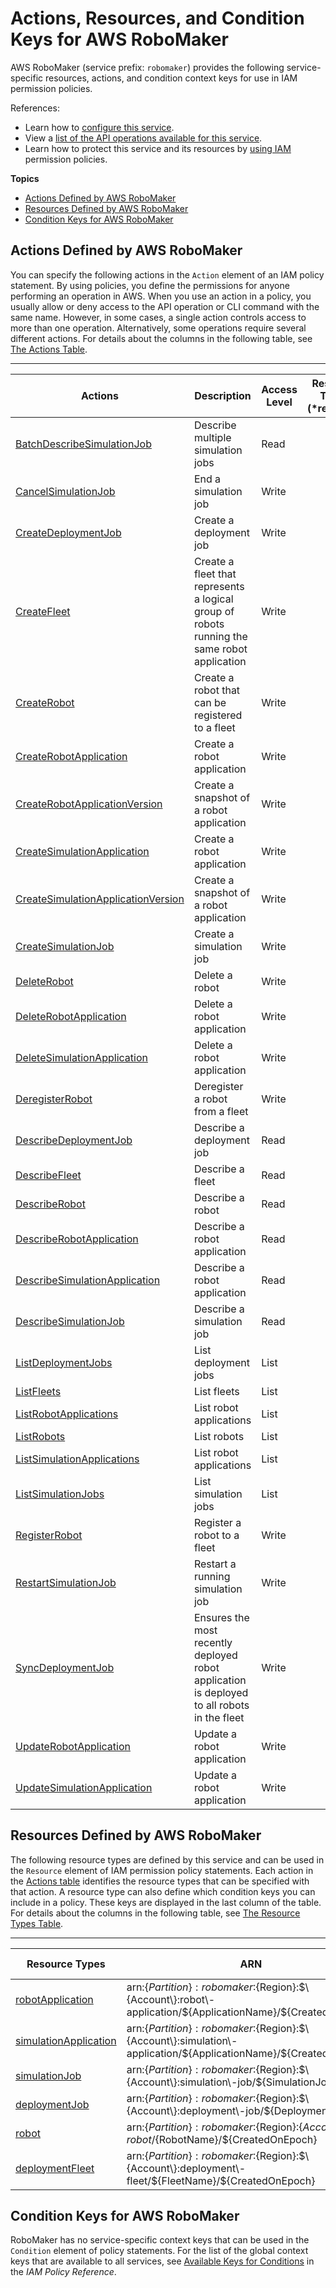 # Actions, Resources, and Condition Keys for AWS RoboMaker<a name="list_awsrobomaker"></a>

AWS RoboMaker \(service prefix: `robomaker`\) provides the following service\-specific resources, actions, and condition context keys for use in IAM permission policies\.

References:
+ Learn how to [configure this service](https://docs.aws.amazon.com/robomaker/latest/what-is-robomaker.html)\.
+ View a [list of the API operations available for this service](https://docs.aws.amazon.com/robomaker/latest/API_Operations.html)\.
+ Learn how to protect this service and its resources by [using IAM](https://docs.aws.amazon.com/robomaker/latest/what-is-robomaker.html) permission policies\.

**Topics**
+ [Actions Defined by AWS RoboMaker](#awsrobomaker-actions-as-permissions)
+ [Resources Defined by AWS RoboMaker](#awsrobomaker-resources-for-iam-policies)
+ [Condition Keys for AWS RoboMaker](#awsrobomaker-policy-keys)

## Actions Defined by AWS RoboMaker<a name="awsrobomaker-actions-as-permissions"></a>

You can specify the following actions in the `Action` element of an IAM policy statement\. By using policies, you define the permissions for anyone performing an operation in AWS\. When you use an action in a policy, you usually allow or deny access to the API operation or CLI command with the same name\. However, in some cases, a single action controls access to more than one operation\. Alternatively, some operations require several different actions\. For details about the columns in the following table, see [The Actions Table](reference_policies_actions-resources-contextkeys.md#actions_table)\.


****  

| Actions | Description | Access Level | Resource Types \(\*required\) | Condition Keys | Dependent Actions | 
| --- | --- | --- | --- | --- | --- | 
|   [ BatchDescribeSimulationJob ](https://docs.aws.amazon.com/robomaker/latest/API_Operations.htmlAPI_BatchDescribeSimulationJob.html)  | Describe multiple simulation jobs | Read |  |  |  | 
|   [ CancelSimulationJob ](https://docs.aws.amazon.com/robomaker/latest/API_Operations.htmlAPI_CancelSimulationJob.html)  | End a simulation job | Write |  |  |  | 
|   [ CreateDeploymentJob ](https://docs.aws.amazon.com/robomaker/latest/API_Operations.htmlAPI_CreateDeploymentJob.html)  | Create a deployment job | Write |  |  |   iam:CreateServiceLinkedRole   | 
|   [ CreateFleet ](https://docs.aws.amazon.com/robomaker/latest/API_Operations.htmlAPI_CreateFleet.html)  | Create a fleet that represents a logical group of robots running the same robot application | Write |  |  |  | 
|   [ CreateRobot ](https://docs.aws.amazon.com/robomaker/latest/API_Operations.htmlAPI_CreateRobot.html)  | Create a robot that can be registered to a fleet | Write |  |  |   iam:CreateServiceLinkedRole   | 
|   [ CreateRobotApplication ](https://docs.aws.amazon.com/robomaker/latest/API_Operations.htmlAPI_CreateRobotApplication.html)  | Create a robot application | Write |  |  |  | 
|   [ CreateRobotApplicationVersion ](https://docs.aws.amazon.com/robomaker/latest/API_Operations.htmlAPI_CreateRobotApplicationVersion.html)  | Create a snapshot of a robot application | Write |  |  |   s3:GetObject   | 
|   [ CreateSimulationApplication ](https://docs.aws.amazon.com/robomaker/latest/API_Operations.htmlAPI_CreateSimulationApplication.html)  | Create a robot application | Write |  |  |  | 
|   [ CreateSimulationApplicationVersion ](https://docs.aws.amazon.com/robomaker/latest/API_Operations.htmlAPI_CreateSimulationApplicationVersion.html)  | Create a snapshot of a robot application | Write |  |  |   s3:GetObject   | 
|   [ CreateSimulationJob ](https://docs.aws.amazon.com/robomaker/latest/API_Operations.htmlAPI_CreateSimulationJob.html)  | Create a simulation job | Write |  |  |   iam:CreateServiceLinkedRole   | 
|   [ DeleteRobot ](https://docs.aws.amazon.com/robomaker/latest/API_Operations.htmlAPI_DeleteRobot.html)  | Delete a robot | Write |  |  |  | 
|   [ DeleteRobotApplication ](https://docs.aws.amazon.com/robomaker/latest/API_Operations.htmlAPI_DeleteRobotApplication.html)  | Delete a robot application | Write |  |  |  | 
|   [ DeleteSimulationApplication ](https://docs.aws.amazon.com/robomaker/latest/API_Operations.htmlAPI_DeleteSimulationApplication.html)  | Delete a robot application | Write |  |  |  | 
|   [ DeregisterRobot ](https://docs.aws.amazon.com/robomaker/latest/API_Operations.htmlAPI_DeregisterRobot.html)  | Deregister a robot from a fleet | Write |  |  |  | 
|   [ DescribeDeploymentJob ](https://docs.aws.amazon.com/robomaker/latest/API_Operations.htmlAPI_DescribeDeploymentJob.html)  | Describe a deployment job | Read |  |  |  | 
|   [ DescribeFleet ](https://docs.aws.amazon.com/robomaker/latest/API_Operations.htmlAPI_DescribeFleet.html)  | Describe a fleet | Read |  |  |  | 
|   [ DescribeRobot ](https://docs.aws.amazon.com/robomaker/latest/API_Operations.htmlAPI_DescribeRobot.html)  | Describe a robot | Read |  |  |  | 
|   [ DescribeRobotApplication ](https://docs.aws.amazon.com/robomaker/latest/API_Operations.htmlAPI_DescribeRobotApplication.html)  | Describe a robot application | Read |  |  |  | 
|   [ DescribeSimulationApplication ](https://docs.aws.amazon.com/robomaker/latest/API_Operations.htmlAPI_DescribeSimulationApplication.html)  | Describe a robot application | Read |  |  |  | 
|   [ DescribeSimulationJob ](https://docs.aws.amazon.com/robomaker/latest/API_Operations.htmlAPI_DescribeSimulationJob.html)  | Describe a simulation job | Read |  |  |  | 
|   [ ListDeploymentJobs ](https://docs.aws.amazon.com/robomaker/latest/API_Operations.htmlAPI_ListDeploymentJobs.html)  | List deployment jobs | List |  |  |  | 
|   [ ListFleets ](https://docs.aws.amazon.com/robomaker/latest/API_Operations.htmlAPI_ListFleets.html)  | List fleets | List |  |  |  | 
|   [ ListRobotApplications ](https://docs.aws.amazon.com/robomaker/latest/API_Operations.htmlAPI_ListRobotApplications.html)  | List robot applications | List |  |  |  | 
|   [ ListRobots ](https://docs.aws.amazon.com/robomaker/latest/API_Operations.htmlAPI_ListRobots.html)  | List robots | List |  |  |  | 
|   [ ListSimulationApplications ](https://docs.aws.amazon.com/robomaker/latest/API_Operations.htmlAPI_ListSimulationApplications.html)  | List robot applications | List |  |  |  | 
|   [ ListSimulationJobs ](https://docs.aws.amazon.com/robomaker/latest/API_Operations.htmlAPI_ListSimulationJobs.html)  | List simulation jobs | List |  |  |  | 
|   [ RegisterRobot ](https://docs.aws.amazon.com/robomaker/latest/API_Operations.htmlAPI_RegisterRobot.html)  | Register a robot to a fleet | Write |  |  |  | 
|   [ RestartSimulationJob ](https://docs.aws.amazon.com/robomaker/latest/API_Operations.htmlAPI_RestartSimulationJob.html)  | Restart a running simulation job | Write |  |  |  | 
|   [ SyncDeploymentJob ](https://docs.aws.amazon.com/robomaker/latest/API_Operations.htmlAPI_SyncDeploymentJob.html)  | Ensures the most recently deployed robot application is deployed to all robots in the fleet | Write |  |  |   iam:CreateServiceLinkedRole   | 
|   [ UpdateRobotApplication ](https://docs.aws.amazon.com/robomaker/latest/API_Operations.htmlAPI_UpdateRobotApplication.html)  | Update a robot application | Write |  |  |  | 
|   [ UpdateSimulationApplication ](https://docs.aws.amazon.com/robomaker/latest/API_Operations.htmlAPI_UpdateSimulationApplication.html)  | Update a robot application | Write |  |  |  | 

## Resources Defined by AWS RoboMaker<a name="awsrobomaker-resources-for-iam-policies"></a>

The following resource types are defined by this service and can be used in the `Resource` element of IAM permission policy statements\. Each action in the [Actions table](#awsrobomaker-actions-as-permissions) identifies the resource types that can be specified with that action\. A resource type can also define which condition keys you can include in a policy\. These keys are displayed in the last column of the table\. For details about the columns in the following table, see [The Resource Types Table](reference_policies_actions-resources-contextkeys.md#resources_table)\.


****  

| Resource Types | ARN | Condition Keys | 
| --- | --- | --- | 
|   [ robotApplication ](https://docs.aws.amazon.com/robomaker/latest/API_Types.htmlmanaging-robot-applications.html)  |  arn:$\{Partition\}:robomaker:$\{Region\}:$\{Account\}:robot\-application/$\{ApplicationName\}/$\{CreatedOnEpoch\}  |  | 
|   [ simulationApplication ](https://docs.aws.amazon.com/robomaker/latest/API_Types.htmlmanaging-simulation-applications.html)  |  arn:$\{Partition\}:robomaker:$\{Region\}:$\{Account\}:simulation\-application/$\{ApplicationName\}/$\{CreatedOnEpoch\}  |  | 
|   [ simulationJob ](https://docs.aws.amazon.com/robomaker/latest/API_Types.htmlsimulation.html)  |  arn:$\{Partition\}:robomaker:$\{Region\}:$\{Account\}:simulation\-job/$\{SimulationJobId\}  |  | 
|   [ deploymentJob ](https://docs.aws.amazon.com/robomaker/latest/API_Types.htmldeployment.html)  |  arn:$\{Partition\}:robomaker:$\{Region\}:$\{Account\}:deployment\-job/$\{DeploymentJobId\}  |  | 
|   [ robot ](https://docs.aws.amazon.com/robomaker/latest/API_Types.htmlfleets.html)  |  arn:$\{Partition\}:robomaker:$\{Region\}:$\{Account\}:robot/$\{RobotName\}/$\{CreatedOnEpoch\}  |  | 
|   [ deploymentFleet ](https://docs.aws.amazon.com/robomaker/latest/API_Types.htmlmanaging-simulation-applications.html)  |  arn:$\{Partition\}:robomaker:$\{Region\}:$\{Account\}:deployment\-fleet/$\{FleetName\}/$\{CreatedOnEpoch\}  |  | 

## Condition Keys for AWS RoboMaker<a name="awsrobomaker-policy-keys"></a>

RoboMaker has no service\-specific context keys that can be used in the `Condition` element of policy statements\. For the list of the global context keys that are available to all services, see [Available Keys for Conditions](reference_policies_condition-keys.html#AvailableKeys) in the *IAM Policy Reference*\.